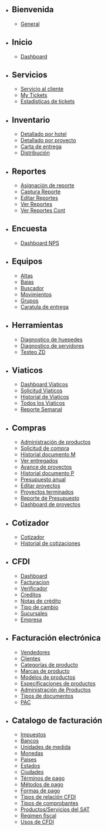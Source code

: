 - ## Bienvenida
    - [General](/{{route}}/{{version}}/overview)
- ## Inicio
    - [Dashboard](/{{route}}/{{version}}/inicio/dashboard)
- ## Servicios
    - [Servicio al cliente](/{{route}}/{{version}}/services/clientservice)
    - [My Tickets](/{{route}}/{{version}}/services/mytickets)
    - [Estadisticas de tickets](/{{route}}/{{version}}/services/ticketstatics)
- ## Inventario
    - [Detallado por hotel](/{{route}}/{{version}}/inventory/detailedbyhotel)
    - [Detallado por proyecto](/{{route}}/{{version}}/inventory/detailedbyproject)
    - [Carta de entrega](/{{route}}/{{version}}/inventory/letter)
    - [Distribución](/{{route}}/{{version}}/inventory/distribution)
- ## Reportes
    - [Asignación de reporte](/{{route}}/{{version}}/reports/report)
    - [Captura Reporte](/{{route}}/{{version}}/reports/addreport)
    - [Editar Reportes](/{{route}}/{{version}}/reports/editreport)
    - [Ver Reportes](/{{route}}/{{version}}/reports/viewreport)
    - [Ver Reportes Cont](/{{route}}/{{version}}/reports/viewreportcont)
- ## Encuesta
    - [Dashboard NPS](/{{route}}/{{version}}/survey/survey)
- ## Equipos
    - [Altas](/{{route}}/{{version}}/equipments/upequipment)
    - [Bajas](/{{route}}/{{version}}/equipments/downequipment)
    - [Buscador](/{{route}}/{{version}}/equipments/searchequipment)
    - [Movimientos](/{{route}}/{{version}}/equipments/moveequipment)
    - [Grupos](/{{route}}/{{version}}/equipments/groupequipment)
    - [Caratula de entrega](/{{route}}/{{version}}/equipments/coverequipment)
- ## Herramientas
    - [Diagnostico de huepedes](/{{route}}/{{version}}/tools/hosts)
    - [Diagnostico de servidores](/{{route}}/{{version}}/tools/servers)
    - [Testeo ZD](/{{route}}/{{version}}/tools/zd)
- ## Viaticos
    - [Dashboard Viaticos](/{{route}}/{{version}}/viatics/dashboard)
    - [Solicitud Viaticos](/{{route}}/{{version}}/viatics/viaticrequest)
    - [Historial de Viaticos](/{{route}}/{{version}}/viatics/viatichistory)
    - [Todos los Viaticos](/{{route}}/{{version}}/viatics/allviatics)
    - [Reporte Semanal](/{{route}}/{{version}}/viatics/viaticweekly)

- ## Compras
    - [Administración de productos](/{{route}}/{{version}}/purchases/products)
    - [Solicitud de compra](/{{route}}/{{version}}/purchases/purchaserequest)
    - [Historial documento M](/{{route}}/{{version}}/purchases/historyM)
    - [Ver entregados](/{{route}}/{{version}}/purchases/viewdelivered)
    - [Avance de proyectos](/{{route}}/{{version}}/purchases/projectprogress)
    - [Historial documento P](/{{route}}/{{version}}/purchases/historyP)
    - [Presupuesto anual](/{{route}}/{{version}}/purchases/annualbudget)
    - [Editar proyectos](/{{route}}/{{version}}/purchases/editprojects)
    - [Proyectos terminados](/{{route}}/{{version}}/purchases/fullprojects)
    - [Reporte de Presupuesto](/{{route}}/{{version}}/purchases/budgetreport)
    - [Dashboard de proyectos](/{{route}}/{{version}}/purchases/dashboardprojects)
- ## Cotizador
    - [Cotizador](/{{route}}/{{version}}/quote/quote)
    - [Historial de cotizaciones](/{{route}}/{{version}}/quote/quotehistory)
- ## CFDI
    - [Dashboard](/{{route}}/{{version}}/cfdi/cfdi)
    - [Facturacion](/{{route}}/{{version}}/cfdi/billing)
    - [Verificador](/{{route}}/{{version}}/cfdi/checker)
    - [Creditos](/{{route}}/{{version}}/cfdi/credits)
    - [Notas de crédito](/{{route}}/{{version}}/cfdi/creditnotes)
    - [Tipo de cambio](/{{route}}/{{version}}/cfdi/exchangerate)
    - [Sucursales](/{{route}}/{{version}}/cfdi/branchoffice)
    - [Empresa](/{{route}}/{{version}}/cfdi/company)
- ## Facturación electrónica
    - [Vendedores](/{{route}}/{{version}}/billing/seller)
    - [Clientes](/{{route}}/{{version}}/billing/client)
    - [Categorías de producto](/{{route}}/{{version}}/billing/productcategories)
    - [Marcas de producto](/{{route}}/{{version}}/billing/productsbrand)
    - [Modelos de productos](/{{route}}/{{version}}/billing/productmodels)
    - [Especificaciones de productos](/{{route}}/{{version}}/billing/productsspecifications)
    - [Administración de Productos](/{{route}}/{{version}}/billing/productmanagement)
    - [Tipos de documentos](/{{route}}/{{version}}/billing/documenttypes)
    - [PAC](/{{route}}/{{version}}/billing/pac)
- ## Catalogo de facturación
    - [Impuestos](/{{route}}/{{version}}/catalog/taxes)
    - [Bancos](/{{route}}/{{version}}/catalog/banks)
    - [Unidades de medida](/{{route}}/{{version}}/catalog/units)
    - [Monedas](/{{route}}/{{version}}/catalog/coins)
    - [Paises](/{{route}}/{{version}}/catalog/countries)
    - [Estados](/{{route}}/{{version}}/catalog/states)
    - [Ciudades](/{{route}}/{{version}}/catalog/cities)
    - [Términos de pago](/{{route}}/{{version}}/catalog/payments)
    - [Métodos de pago](/{{route}}/{{version}}/catalog/paymentmethods)
    - [Formas de pago](/{{route}}/{{version}}/catalog/paymentways)
    - [Tipos de relación CFDI](/{{route}}/{{version}}/catalog/cfdirelation)
    - [Tipos de comprobantes](/{{route}}/{{version}}/catalog/vouchers)
    - [Productos/Servicios del SAT](/{{route}}/{{version}}/catalog/satps)
    - [Regimen fiscal](/{{route}}/{{version}}/catalog/taxregimen)
    - [Usos de CFDI](/{{route}}/{{version}}/catalog/cfdiuses)
